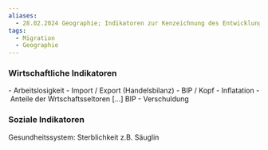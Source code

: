 ```yaml
---
aliases:
  - 28.02.2024 Geographie; Indikatoren zur Kenzeichnung des Entwicklungstand eines Landes
tags:
  - Migration
  - Geographie
---
```

### Wirtschaftliche Indikatoren
- Arbeitslosigkeit
- Import / Export (Handelsbilanz)
- BIP / Kopf
- Inflatation
- Anteile der Wrtschaftsseltoren […] BIP
- Verschuldung
### Soziale Indikatoren
Gesundheitssystem: Sterblichkeit z.B. Säuglin

